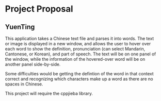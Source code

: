 # Project Proposal

## YuenTing

This application takes a Chinese text file and parses it into words. The text or image is displayed in a new window, and allows the user to hover over each word to show the definition, pronunciation (can select Mandarin, Cantonese, or Korean), and part of speech. The text will be on one panel of the window, while the information of the hovered-over word will be on another panel side-by-side. 

Some difficulties would be getting the defintion of the word in that context correct and recognizing which characters make up a word as there are no spaces in Chinese.

This project will require the cppjieba library.